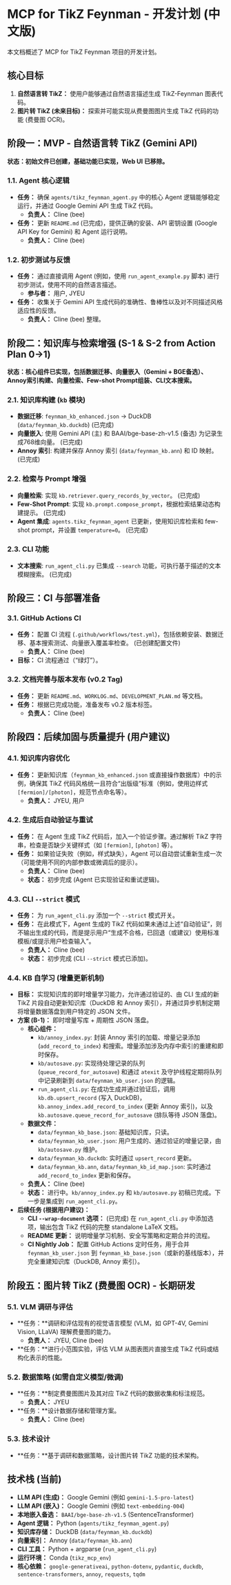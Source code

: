 # MCP for TikZ Feynman - 开发计划 (中文版)

本文档概述了 MCP for TikZ Feynman 项目的开发计划。

## 核心目标

1.  **自然语言转 TikZ：** 使用户能够通过自然语言描述生成 TikZ-Feynman 图表代码。
2.  **图片转 TikZ (未来目标)：** 探索并可能实现从费曼图图片生成 TikZ 代码的功能 (费曼图 OCR)。

## 阶段一：MVP - 自然语言转 TikZ (Gemini API)

**状态：初始文件已创建，基础功能已实现，Web UI 已移除。**

### 1.1. Agent 核心逻辑
*   **任务：** 确保 `agents/tikz_feynman_agent.py` 中的核心 Agent 逻辑能够稳定运行，并通过 Google Gemini API 生成 TikZ 代码。
    *   **负责人：** Cline (bee)
*   **任务：** 更新 `README.md` (已完成)，提供正确的安装、API 密钥设置 (Google API Key for Gemini) 和 Agent 运行说明。
    *   **负责人：** Cline (bee)

### 1.2. 初步测试与反馈
*   **任务：** 通过直接调用 Agent (例如，使用 `run_agent_example.py` 脚本) 进行初步测试，使用不同的自然语言描述。
    *   **参与者：** 用户, JYEU
*   **任务：** 收集关于 Gemini API 生成代码的准确性、鲁棒性以及对不同描述风格适应性的反馈。
    *   **负责人：** Cline (bee) 整理。

## 阶段二：知识库与检索增强 (S-1 & S-2 from Action Plan 0->1)

**状态：核心组件已实现，包括数据迁移、向量嵌入（Gemini + BGE备选）、Annoy索引构建、向量检索、Few-shot Prompt组装、CLI文本搜索。**

### 2.1. 知识库构建 (`kb` 模块)
*   **数据迁移**: `feynman_kb_enhanced.json` -> DuckDB (`data/feynman_kb.duckdb`) (已完成)
*   **向量嵌入**: 使用 Gemini API (主) 和 BAAI/bge-base-zh-v1.5 (备选) 为记录生成768维向量。 (已完成)
*   **Annoy 索引**: 构建并保存 Annoy 索引 (`data/feynman_kb.ann`) 和 ID 映射。 (已完成)

### 2.2. 检索与 Prompt 增强
*   **向量检索**: 实现 `kb.retriever.query_records_by_vector`。 (已完成)
*   **Few-Shot Prompt**: 实现 `kb.prompt.compose_prompt`，根据检索结果动态构建提示。 (已完成)
*   **Agent 集成**: `agents.tikz_feynman_agent` 已更新，使用知识库检索和 few-shot prompt，并设置 `temperature=0`。 (已完成)

### 2.3. CLI 功能
*   **文本搜索**: `run_agent_cli.py` 已集成 `--search` 功能，可执行基于描述的文本模糊搜索。 (已完成)

## 阶段三：CI 与部署准备

### 3.1. GitHub Actions CI
*   **任务：** 配置 CI 流程 (`.github/workflows/test.yml`)，包括依赖安装、数据迁移、基本搜索测试、向量嵌入覆盖率检查。 (已创建配置文件)
    *   **负责人：** Cline (bee)
*   **目标：** CI 流程通过（“绿灯”）。

### 3.2. 文档完善与版本发布 (v0.2 Tag)
*   **任务：** 更新 `README.md`、`WORKLOG.md`、`DEVELOPMENT_PLAN.md` 等文档。
*   **任务：** 根据已完成功能，准备发布 v0.2 版本标签。
    *   **负责人：** Cline (bee)

## 阶段四：后续加固与质量提升 (用户建议)

### 4.1. 知识库内容优化
*   **任务：** 更新知识库（`feynman_kb_enhanced.json` 或直接操作数据库）中的示例，确保其 TikZ 代码风格统一且符合“出版级”标准（例如，使用边样式 `[fermion]/[photon]`，规范节点命名等）。
    *   **负责人：** JYEU, 用户

### 4.2. 生成后自动验证与重试
*   **任务：** 在 Agent 生成 TikZ 代码后，加入一个验证步骤。通过解析 TikZ 字符串，检查是否缺少关键样式（如 `[fermion]`, `[photon]` 等）。
*   **任务：** 如果验证失败（例如，样式缺失），Agent 可以自动尝试重新生成一次（可能使用不同的内部参数或微调后的提示）。
    *   **负责人：** Cline (bee)
    *   **状态：** 初步完成 (Agent 已实现验证和重试逻辑)。

### 4.3. CLI `--strict` 模式
*   **任务：** 为 `run_agent_cli.py` 添加一个 `--strict` 模式开关。
*   **任务：** 在此模式下，Agent 生成的 TikZ 代码如果未通过上述“自动验证”，则不输出生成的代码，而是提示用户“生成不合格，已回退（或建议）使用标准模板/或提示用户检查输入”。
    *   **负责人：** Cline (bee)
    *   **状态：** 初步完成 (CLI `--strict` 模式已添加)。

### 4.4. KB 自学习 (增量更新机制)
*   **目标：** 实现知识库的即时增量学习能力，允许通过验证的、由 CLI 生成的新 TikZ 片段自动更新知识库（DuckDB 和 Annoy 索引），并通过异步机制定期将增量数据落盘到用户特定的 JSON 文件。
*   **方案 (B-1)：** 即时增量写库 + 周期性 JSON 落盘。
    *   **核心组件：**
        *   `kb/annoy_index.py`: 封装 Annoy 索引的加载、增量记录添加 (`add_record_to_index`) 和搜索。增量添加涉及内存中索引的重建和即时保存。
        *   `kb/autosave.py`: 实现待处理记录的队列 (`queue_record_for_autosave`) 和通过 `atexit` 及守护线程定期将队列中记录刷新到 `data/feynman_kb_user.json` 的逻辑。
        *   `run_agent_cli.py`: 在成功生成并通过验证后，调用 `kb.db.upsert_record` (写入 DuckDB)，`kb.annoy_index.add_record_to_index` (更新 Annoy 索引)，以及 `kb.autosave.queue_record_for_autosave` (排队等待 JSON 落盘)。
    *   **数据文件：**
        *   `data/feynman_kb_base.json`: 基础知识库，只读。
        *   `data/feynman_kb_user.json`: 用户生成的、通过验证的增量记录，由 `kb/autosave.py` 维护。
        *   `data/feynman_kb.duckdb`: 实时通过 `upsert_record` 更新。
        *   `data/feynman_kb.ann`, `data/feynman_kb_id_map.json`: 实时通过 `add_record_to_index` 更新和保存。
    *   **负责人：** Cline (bee)
    *   **状态：** 进行中。`kb/annoy_index.py` 和 `kb/autosave.py` 初稿已完成。下一步是集成到 `run_agent_cli.py`。
*   **后续任务 (根据用户建议)：**
    *   **CLI `--wrap-document` 选项：** (已完成) 在 `run_agent_cli.py` 中添加选项，输出包含 TikZ 代码的完整 standalone LaTeX 文档。
    *   **README 更新：** 说明增量学习机制、安全写策略和定期合并的流程。
    *   **CI Nightly Job：** 配置 GitHub Actions 定时任务，用于合并 `feynman_kb_user.json` 到 `feynman_kb_base.json`（或新的基线版本），并完全重建知识库（DuckDB, Annoy 索引）。

## 阶段五：图片转 TikZ (费曼图 OCR) - 长期研发

### 5.1. VLM 调研与评估
*   **任务：**调研和评估现有的视觉语言模型 (VLM，如 GPT-4V, Gemini Vision, LLaVA) 理解费曼图的能力。
    *   **负责人：** JYEU, Cline (bee)
*   **任务：**进行小范围实验，评估 VLM 从图表图片直接生成 TikZ 代码或结构化表示的性能。

### 5.2. 数据策略 (如需自定义模型/微调)
*   **任务：**制定费曼图图片及其对应 TikZ 代码的数据收集和标注规范。
    *   **负责人：** JYEU
*   **任务：**设计数据存储和管理方案。
    *   **负责人：** Cline (bee)

### 5.3. 技术设计
*   **任务：**基于调研和数据策略，设计图片转 TikZ 功能的技术架构。

## 技术栈 (当前)
*   **LLM API (生成)：** Google Gemini (例如 `gemini-1.5-pro-latest`)
*   **LLM API (嵌入)：** Google Gemini (例如 `text-embedding-004`)
*   **本地嵌入备选：** `BAAI/bge-base-zh-v1.5` (SentenceTransformer)
*   **Agent 逻辑：** Python (`agents/tikz_feynman_agent.py`)
*   **知识库存储：** DuckDB (`data/feynman_kb.duckdb`)
*   **向量索引：** Annoy (`data/feynman_kb.ann`)
*   **CLI 工具：** Python + argparse (`run_agent_cli.py`)
*   **运行环境：** Conda (`tikz_mcp_env`)
*   **核心依赖：** `google-generativeai`, `python-dotenv`, `pydantic`, `duckdb`, `sentence-transformers`, `annoy`, `requests`, `tqdm`
